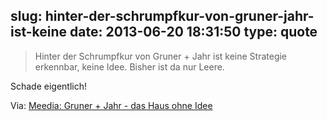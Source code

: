 slug: hinter-der-schrumpfkur-von-gruner-jahr-ist-keine
date: 2013-06-20 18:31:50
type: quote
---

> Hinter der Schrumpfkur von Gruner + Jahr ist keine Strategie erkennbar, keine Idee. Bisher ist da nur Leere.

Schade eigentlich!

 Via: [Meedia: Gruner + Jahr - das Haus ohne Idee](http://meedia.de/print/gruner-jahr-das-haus-ohne-ideen/2013/06/20.html)
